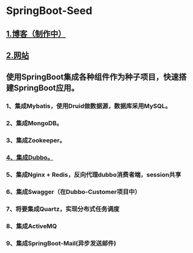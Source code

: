 # SpringBoot-Seed
## [1.博客（制作中）](http://wjlonger.github.com)
## [2.网站](http://wujunlong:10439)
## 使用SpringBoot集成各种组件作为种子项目，快速搭建SpringBoot应用。
### 1、集成Mybatis，使用Druid做数据源，数据库采用MySQL。
### 2、集成MongoDB。
### 3、集成Zookeeper。
### [4、集成Dubbo。](http://dubbo.wujunlong.com:10335)
### 5、集成Nginx + Redis，反向代理dubbo消费者端，session共享
### 6、集成Swagger（在Dubbo-Customer项目中）
### 7、将要集成Quartz，实现分布式任务调度
### 8、集成ActiveMQ
### 9、集成SpringBoot-Mail(异步发送邮件)